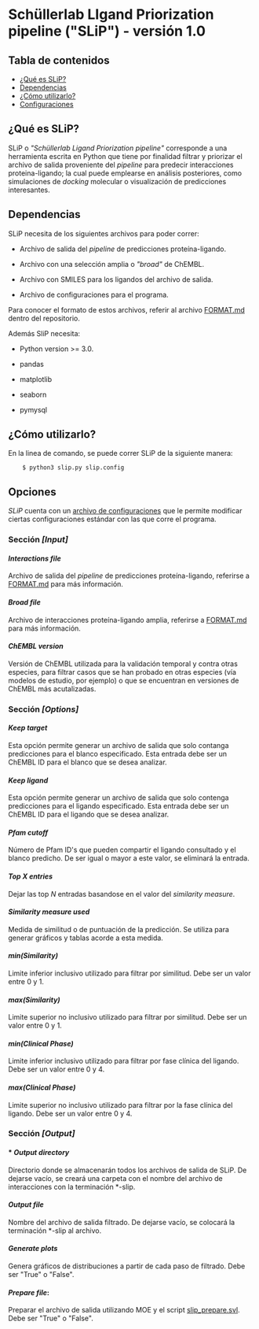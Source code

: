 # Schüllerlab LIgand Priorization pipeline ("SLiP") - versión 1.0

__Tabla de contenidos__
-----
* [¿Qué es SLiP?](#qué-es-slip)
* [Dependencias](#dependencias)
* [¿Cómo utilizarlo?](#cómo-utilizarlo)
* [Configuraciones](#configuraciones)

## ¿Qué es SLiP?

SLiP o _"Schüllerlab Ligand Priorization pipeline"_ corresponde a una herramienta escrita en Python que tiene por finalidad filtrar y priorizar el archivo de salida proveniente del _pipeline_ para predecir interacciones proteina-ligando; la cual puede emplearse en análisis posteriores, como simulaciones de _docking_ molecular o visualización de predicciones interesantes.

## Dependencias

SLiP necesita de los siguientes archivos para poder correr:

- Archivo de salida del _pipeline_ de predicciones proteína-ligando.

- Archivo con una selección amplia o _"broad"_ de ChEMBL.

- Archivo con SMILES para los ligandos del archivo de salida.

- Archivo de configuraciones para el programa.

Para conocer el formato de estos archivos, referir al archivo [FORMAT.md](FORMAT.md) dentro del repositorio.

Además SliP necesita:

- Python version >= 3.0.

- pandas

- matplotlib

- seaborn

- pymysql

## ¿Cómo utilizarlo?

En la linea de comando, se puede correr SLiP de la siguiente manera:

        $ python3 slip.py slip.config

## Opciones

_SLiP_ cuenta con un [archivo de configuraciones](slip.ini) que le permite modificar ciertas configuraciones estándar con las que corre el programa.

### Sección _[Input]_

#### _Interactions file_
Archivo de salida del _pipeline_ de predicciones proteína-ligando, referirse a [FORMAT.md](FORMAT.md) para más información.

#### _Broad file_
Archivo de interacciones proteína-ligando amplia, referirse a [FORMAT.md](FORMAT.md) para más información.

#### _ChEMBL version_
Versión de ChEMBL utilizada para la validación temporal y contra otras especies, para filtrar casos que se han probado en otras especies (vía modelos de estudio, por ejemplo) o que se encuentran en versiones de ChEMBL más acutalizadas.

### Sección _[Options]_

#### _Keep target_
Esta opción permite generar un archivo de salida que solo contanga predicciones para el blanco especificado. Esta entrada debe ser un ChEMBL ID para el blanco que se desea analizar.

#### _Keep ligand_ 
Esta opción permite generar un archivo de salida que solo contenga predicciones para el ligando especificado. Esta entrada debe ser un ChEMBL ID para el ligando que se desea analizar.

#### _Pfam cutoff_ 
Número de Pfam ID's que pueden compartir el ligando consultado y el blanco predicho. De ser igual o mayor a este valor, se eliminará la entrada.

#### _Top X entries_
Dejar las top _N_ entradas basandose en el valor del _similarity measure_.

#### _Similarity measure used_
Medida de similitud o de puntuación de la predicción. Se utiliza para generar gráficos y tablas acorde a esta medida.

#### _min(Similarity)_
Limite inferior inclusivo utilizado para filtrar por similitud. Debe ser un valor entre 0 y 1.

#### _max(Similarity)_ 
Limite superior no inclusivo utilizado para filtrar por similitud. Debe ser un valor entre 0 y 1.

#### _min(Clinical Phase)_
Limite inferior inclusivo utilizado para filtrar por fase clínica del ligando. Debe ser un valor entre 0 y 4.

#### _max(Clinical Phase)_
Limite superior no inclusivo utilizado para filtrar por la fase clínica del ligando. Debe ser un valor entre 0 y 4.

### Sección _[Output]_

#### * _Output directory_
Directorio donde se almacenarán todos los archivos de salida de SLiP. De dejarse vacío, se creará una carpeta con el nombre del archivo de interacciones con la terminación \*-slip.

#### _Output file_
Nombre del archivo de salida filtrado. De dejarse vacío, se colocará la terminación \*-slip al archivo.

#### _Generate plots_ 
Genera gráficos de distribuciones a partir de cada paso de filtrado. Debe ser "True" o "False".

#### _Prepare file_: 
Preparar el archivo de salida utilizando MOE y el script [slip\_prepare.svl](slip\_prepare.svl). Debe ser "True" o "False".
